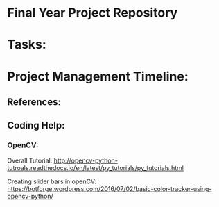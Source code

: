 # Final Year Project Repository 
# Tasks: 

# Project Management Timeline: 

## References: 

## Coding Help: 
### OpenCV: 
Overall Tutorial: http://opencv-python-tutroals.readthedocs.io/en/latest/py_tutorials/py_tutorials.html

Creating slider bars in openCV: https://botforge.wordpress.com/2016/07/02/basic-color-tracker-using-opencv-python/
